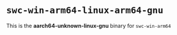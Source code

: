 # `swc-win-arm64-linux-arm64-gnu`

This is the **aarch64-unknown-linux-gnu** binary for `swc-win-arm64`
